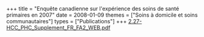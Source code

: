 +++
title = "Enquête canadienne sur l'expérience des soins de santé primaires en 2007"
date = 2008-01-09
themes = ["Soins à domicile et soins communautaires"]
types = ["Publications"]
+++
[2.27-HCC\_PHC\_Supplement\_FR\_FA2\_WEB.pdf](/files/2.27-HCC_PHC_Supplement_FR_FA2_WEB.pdf)
